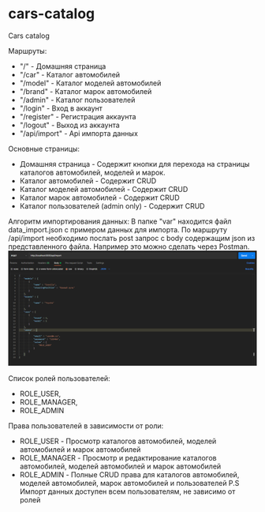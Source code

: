 # cars-catalog
 Cars catalog

Маршруты:
- "/" - Домашняя страница
- "/car" - Каталог автомобилей
- "/model" - Каталог моделей автомобилей
- "/brand" - Каталог марок автомобилей
- "/admin" - Каталог пользователей
- "/login" - Вход в аккаунт
- "/register" - Регистрация аккаунта
- "/logout" - Выход из аккаунта
- "/api/import" - Api импорта данных

Основные страницы:
- Домашняя страница - Содержит кнопки для перехода на страницы каталогов автомобилей, моделей и марок.
- Каталог автомобилей - Содержит CRUD
- Каталог моделей автомобилей - Содержит CRUD
- Каталог марок автомобилей - Содержит CRUD
- Каталог пользователей (admin only) - Содержит CRUD

Алгоритм импортирования данных:
В папке "var" находится файл data_import.json с примером данных для импорта.
По маршруту /api/import необходимо послать post запрос с body содержащим json из представленного файла.
Например это можно сделать через Postman. ![alt text](doc/data_import.PNG "Пример запроса в Postman")

Список ролей пользователей:
- ROLE_USER,
- ROLE_MANAGER,
- ROLE_ADMIN

Права пользователей в зависимости от роли:
- ROLE_USER - Просмотр каталогов автомобилей, моделей автомобилей и марок автомобилей
- ROLE_MANAGER - Просмотр и редактирование каталогов автомобилей, моделей автомобилей и марок автомобилей
- ROLE_ADMIN - Полные CRUD права для каталогов автомобилей, моделей автомобилей, марок автомобилей и пользователей
P.S Импорт данных доступен всем пользователям, не зависимо от ролей
